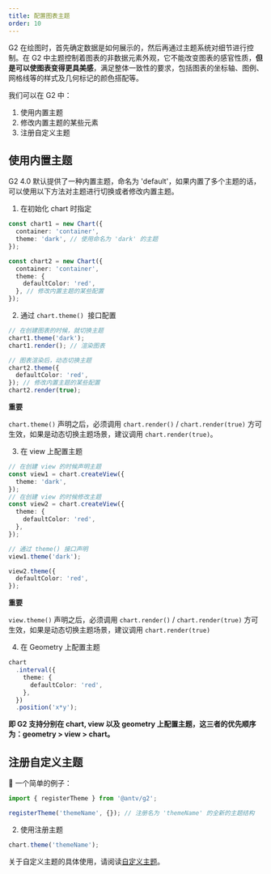 ```yaml
---
title: 配置图表主题
order: 10
---
```


G2 在绘图时，首先确定数据是如何展示的，然后再通过主题系统对细节进行控制。在 G2 中主题控制着图表的非数据元素外观，它不能改变图表的感官性质，**但是可以使图表变得更具美感**，满足整体一致性的要求，包括图表的坐标轴、图例、网格线等的样式及几何标记的颜色搭配等。

我们可以在 G2 中：

1. 使用内置主题
1. 修改内置主题的某些元素
1. 注册自定义主题

## 使用内置主题

G2 4.0 默认提供了一种内置主题，命名为 'default'，如果内置了多个主题的话，可以使用以下方法对主题进行切换或者修改内置主题。

1. 在初始化 chart 时指定

```typescript
const chart1 = new Chart({
  container: 'container',
  theme: 'dark', // 使用命名为 'dark' 的主题
});

const chart2 = new Chart({
  container: 'container',
  theme: {
    defaultColor: 'red',
  }, // 修改内置主题的某些配置
});
```

2. 通过 `chart.theme()`  接口配置

```typescript
// 在创建图表的时候，就切换主题
chart1.theme('dark');
chart1.render(); // 渲染图表

// 图表渲染后，动态切换主题
chart2.theme({
  defaultColor: 'red',
}); // 修改内置主题的某些配置
chart2.render(true);
```

**重要**

`chart.theme()` 声明之后，必须调用 `chart.render()` / `chart.render(true)` 方可生效，如果是动态切换主题场景，建议调用 `chart.render(true)`。

3. 在 view 上配置主题

```typescript
// 在创建 view 的时候声明主题
const view1 = chart.createView({
  theme: 'dark',
});
// 在创建 view 的时候修改主题
const view2 = chart.createView({
  theme: {
    defaultColor: 'red',
  },
});

// 通过 theme() 接口声明
view1.theme('dark');

view2.theme({
  defaultColor: 'red',
});
```

**重要**

`view.theme()` 声明之后，必须调用 `chart.render()` / `chart.render(true)` 方可生效，如果是动态切换主题场景，建议调用 `chart.render(true)`

4. 在 Geometry 上配置主题

```typescript
chart
  .interval({
    theme: {
      defaultColor: 'red',
    },
  })
  .position('x*y');
```

**即 G2 支持分别在 chart, view 以及 geometry 上配置主题，这三者的优先顺序为：geometry > view > chart。**

## 注册自定义主题

🌰 一个简单的例子：

```typescript
import { registerTheme } from '@antv/g2';

registerTheme('themeName', {}); // 注册名为 'themeName' 的全新的主题结构
```

2. 使用注册主题

```typescript
chart.theme('themeName');
```

关于自定义主题的具体使用，请阅读[自定义主题](../developer/registertheme)。
